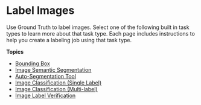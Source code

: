# Label Images<a name="sms-label-images"></a>

Use Ground Truth to label images\. Select one of the following built in task types to learn more about that task type\. Each page includes instructions to help you create a labeling job using that task type\.

**Topics**
+ [Bounding Box](sms-bounding-box.md)
+ [Image Semantic Segmentation](sms-semantic-segmentation.md)
+ [Auto\-Segmentation Tool](sms-auto-segmentation.md)
+ [Image Classification \(Single Label\)](sms-image-classification.md)
+ [Image Classification \(Multi\-label\)](sms-image-classification-multilabel.md)
+ [Image Label Verification](sms-label-verification.md)